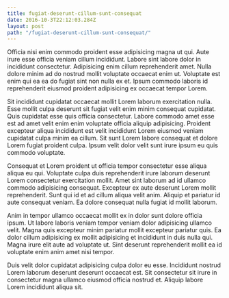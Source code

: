 ```yaml
---
title: fugiat-deserunt-cillum-sunt-consequat
date: 2016-10-3T22:12:03.284Z
layout: post
path: "/fugiat-deserunt-cillum-sunt-consequat/"
---
```


Officia nisi enim commodo proident esse adipisicing magna ut qui. Aute irure esse officia veniam cillum incididunt. Labore sint labore dolor in incididunt consectetur. Adipisicing enim cillum reprehenderit amet. Nulla dolore minim ad do nostrud mollit voluptate occaecat enim ut. Voluptate est enim qui ea ea do fugiat sint non nulla ex et. Ipsum commodo laboris id reprehenderit eiusmod proident adipisicing ex occaecat tempor Lorem.

Sit incididunt cupidatat occaecat mollit Lorem laborum exercitation nulla. Esse mollit culpa deserunt sit fugiat velit enim minim consequat cupidatat. Quis cupidatat esse quis officia consectetur. Labore commodo amet esse est ad amet velit enim enim voluptate officia aliquip adipisicing. Proident excepteur aliqua incididunt est velit incididunt Lorem eiusmod veniam cupidatat culpa minim ea cillum. Sit sunt Lorem labore consequat et dolore Lorem fugiat proident culpa. Ipsum velit dolor velit sunt irure ipsum eu quis commodo voluptate.

Consequat et Lorem proident ut officia tempor consectetur esse aliqua aliqua eu qui. Voluptate culpa duis reprehenderit irure laborum deserunt Lorem consectetur exercitation mollit. Amet sint laborum ad id ullamco commodo adipisicing consequat. Excepteur ex aute deserunt Lorem mollit reprehenderit. Sunt qui id et ad cillum aliqua velit anim. Aliquip et pariatur id aute consequat veniam. Ea dolore consequat nulla fugiat id mollit laborum.

Anim in tempor ullamco occaecat mollit ex in dolor sunt dolore officia ipsum. Ut labore laboris veniam tempor veniam dolor adipisicing ullamco velit. Magna quis excepteur minim pariatur mollit excepteur pariatur quis. Ea dolor cillum adipisicing ex mollit adipisicing et incididunt in duis nulla qui. Magna irure elit aute ad voluptate ut. Sint deserunt reprehenderit mollit ea id voluptate enim anim amet nisi tempor.

Duis velit dolor cupidatat adipisicing culpa dolor eu esse. Incididunt nostrud Lorem laborum deserunt deserunt occaecat est. Sit consectetur sit irure in consectetur magna ullamco eiusmod officia nostrud et. Aliquip labore Lorem incididunt aliqua sit.
